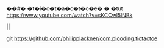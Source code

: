 ��#� �t�i�c�t�a�c�t�o�e�
�
�tut https://www.youtube.com/watch?v=sKCCwl5lNBk

\||

git https://github.com/philipplackner/com.plcoding.tictactoe
